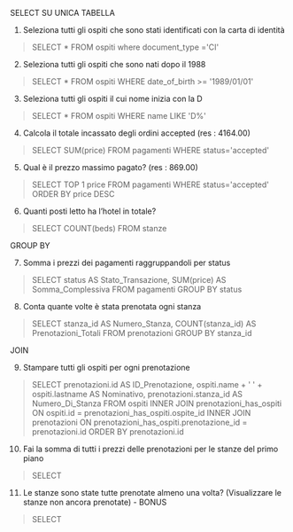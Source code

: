 SELECT SU UNICA TABELLA
1. Seleziona tutti gli ospiti che sono stati identificati con la carta di identità
>SELECT * FROM ospiti where document_type ='CI'
2. Seleziona tutti gli ospiti che sono nati dopo il 1988
> SELECT * FROM ospiti WHERE date_of_birth >= '1989/01/01'
3. Seleziona tutti gli ospiti il cui nome inizia con la D
> SELECT * FROM ospiti WHERE name LIKE 'D%'
4. Calcola il totale incassato degli ordini accepted (res : 4164.00)
> SELECT SUM(price)
FROM pagamenti
WHERE status='accepted'
5. Qual è il prezzo massimo pagato? (res : 869.00)
> SELECT TOP 1 price
FROM pagamenti
WHERE status='accepted'
ORDER BY price DESC
6. Quanti posti letto ha l’hotel in totale?
> SELECT COUNT(beds) FROM stanze

GROUP BY

7. Somma i prezzi dei pagamenti raggruppandoli per status
> SELECT status AS Stato_Transazione, SUM(price) AS Somma_Complessiva
FROM pagamenti
GROUP BY status

8. Conta quante volte è stata prenotata ogni stanza
> SELECT stanza_id AS Numero_Stanza, COUNT(stanza_id) AS Prenotazioni_Totali
FROM prenotazioni
GROUP BY stanza_id

JOIN

9. Stampare tutti gli ospiti per ogni prenotazione
> SELECT prenotazioni.id AS ID_Prenotazione, ospiti.name + ' ' + ospiti.lastname AS Nominativo, prenotazioni.stanza_id AS Numero_Di_Stanza
FROM ospiti 
INNER JOIN prenotazioni_has_ospiti ON ospiti.id = prenotazioni_has_ospiti.ospite_id
INNER JOIN prenotazioni ON prenotazioni_has_ospiti.prenotazione_id = prenotazioni.id
ORDER BY prenotazioni.id
10. Fai la somma di tutti i prezzi delle prenotazioni per le stanze del primo piano
> SELECT
11. Le stanze sono state tutte prenotate almeno una volta? (Visualizzare le stanze
non ancora prenotate) - BONUS
> SELECT
